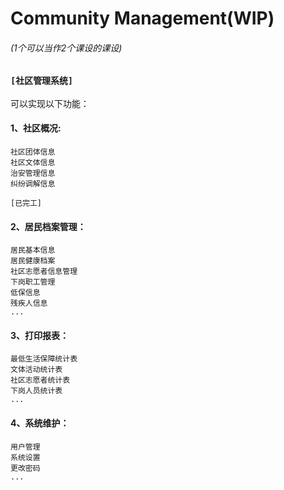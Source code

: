 # Community Management(WIP)
###### (1个可以当作2个课设的课设)

### `[社区管理系统]`
可以实现以下功能：
#### 1、社区概况: 

```
社区团体信息
社区文体信息
治安管理信息
纠纷调解信息
```
`[已完工]`
#### 2、居民档案管理：
```
居民基本信息
居民健康档案
社区志愿者信息管理
下岗职工管理
低保信息
残疾人信息
...
```

#### 3、打印报表：
```
最低生活保障统计表
文体活动统计表
社区志愿者统计表
下岗人员统计表
...
```
#### 4、系统维护：
```
用户管理
系统设置
更改密码
...
```
